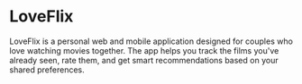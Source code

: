 # LoveFlix
LoveFlix is a personal web and mobile application designed for couples who love watching movies together. The app helps you track the films you've already seen, rate them, and get smart recommendations based on your shared preferences.
